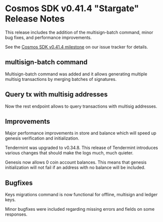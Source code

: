 # Cosmos SDK v0.41.4 "Stargate" Release Notes

This release includes the addition of the multisign-batch command, minor bug fixes, and performance improvements.

See the [Cosmos SDK v0.41.4 milestone](https://github.com/cosmos/cosmos-sdk/milestone/40?closed=1) on our issue tracker for details.

## multisign-batch command

Multisign-batch command was added and it allows generating multiple multisig transactions by merging batches of signatures.

## Query tx with multisig addresses

Now the rest endpoint allows to query transactions with multisig addresses.

## Improvements

Major performance improvements in store and balance which will speed up genesis verification and initialization.

Tendermint was upgraded to v0.34.8. This release of Tendermint introduces various changes that should make the logs much, much quieter.

Genesis now allows 0 coin account balances. This means that genesis initialization will not fail if an address with no balance will be included. 

## Bugfixes

Keys migrations command is now functional for offline, multisign and ledger keys.

Minor bugfixes were included regarding missing errors and fields on some responses.

